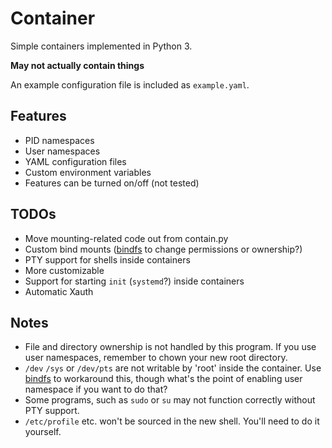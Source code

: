 Container
==============
Simple containers implemented in Python 3.

**May not actually contain things**

An example configuration file is included as `example.yaml`.

Features
---------------
- PID namespaces
- User namespaces
- YAML configuration files
- Custom environment variables
- Features can be turned on/off (not tested)

TODOs
---------
- Move mounting-related code out from contain.py
- Custom bind mounts ([bindfs](http://bindfs.org/) to change permissions or ownership?)
- PTY support for shells inside containers
- More customizable
- Support for starting `init` (`systemd`?) inside containers
- Automatic Xauth

Notes
----------------
- File and directory ownership is not handled by this program. If you use user namespaces, remember to chown your new root directory.
- `/dev` `/sys` or `/dev/pts` are not writable by 'root' inside the container. Use [bindfs](http://bindfs.org/) to workaround this, though what's the point of enabling user namespace if you want to do that?
- Some programs, such as `sudo` or `su` may not function correctly without PTY support.
- `/etc/profile` etc. won't be sourced in the new shell. You'll need to do it yourself.